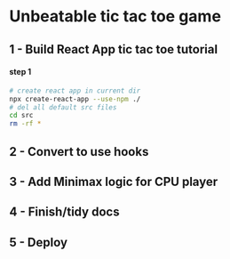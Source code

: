 # Unbeatable tic tac toe game 

## 1 - Build React App tic tac toe tutorial

#### step 1 

```bash
# create react app in current dir
npx create-react-app --use-npm ./   
# del all default src files
cd src
rm -rf *    
```

## 2 - Convert to use hooks


## 3 - Add Minimax logic for CPU player


## 4 - Finish/tidy docs


## 5 - Deploy